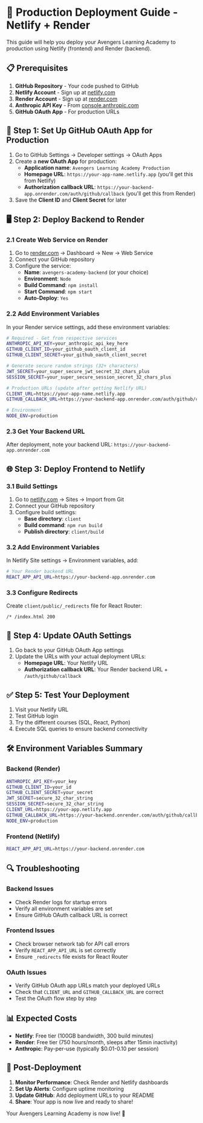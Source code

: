 # 🚀 Production Deployment Guide - Netlify + Render

This guide will help you deploy your Avengers Learning Academy to production using Netlify (frontend) and Render (backend).

## 📋 Prerequisites

1. **GitHub Repository** - Your code pushed to GitHub
2. **Netlify Account** - Sign up at [netlify.com](https://netlify.com)
3. **Render Account** - Sign up at [render.com](https://render.com)
4. **Anthropic API Key** - From [console.anthropic.com](https://console.anthropic.com)
5. **GitHub OAuth App** - For production URLs

## 🔧 Step 1: Set Up GitHub OAuth App for Production

1. Go to GitHub Settings → Developer settings → OAuth Apps
2. Create a **new OAuth App** for production:
   - **Application name**: `Avengers Learning Academy Production`
   - **Homepage URL**: `https://your-app-name.netlify.app` (you'll get this from Netlify)
   - **Authorization callback URL**: `https://your-backend-app.onrender.com/auth/github/callback` (you'll get this from Render)
3. Save the **Client ID** and **Client Secret** for later

## 🖥️ Step 2: Deploy Backend to Render

### 2.1 Create Web Service on Render

1. Go to [render.com](https://render.com) → Dashboard → New → Web Service
2. Connect your GitHub repository
3. Configure the service:
   - **Name**: `avengers-academy-backend` (or your choice)
   - **Environment**: `Node`
   - **Build Command**: `npm install`
   - **Start Command**: `npm start`
   - **Auto-Deploy**: `Yes`

### 2.2 Add Environment Variables

In your Render service settings, add these environment variables:

```bash
# Required - Get from respective services
ANTHROPIC_API_KEY=your_anthropic_api_key_here
GITHUB_CLIENT_ID=your_github_oauth_client_id
GITHUB_CLIENT_SECRET=your_github_oauth_client_secret

# Generate secure random strings (32+ characters)
JWT_SECRET=your_super_secure_jwt_secret_32_chars_plus
SESSION_SECRET=your_super_secure_session_secret_32_chars_plus

# Production URLs (update after getting Netlify URL)
CLIENT_URL=https://your-app-name.netlify.app
GITHUB_CALLBACK_URL=https://your-backend-app.onrender.com/auth/github/callback

# Environment
NODE_ENV=production
```

### 2.3 Get Your Backend URL

After deployment, note your backend URL: `https://your-backend-app.onrender.com`

## 🌐 Step 3: Deploy Frontend to Netlify

### 3.1 Build Settings

1. Go to [netlify.com](https://netlify.com) → Sites → Import from Git
2. Connect your GitHub repository
3. Configure build settings:
   - **Base directory**: `client`
   - **Build command**: `npm run build`
   - **Publish directory**: `client/build`

### 3.2 Add Environment Variables

In Netlify Site settings → Environment variables, add:

```bash
# Your Render backend URL
REACT_APP_API_URL=https://your-backend-app.onrender.com
```

### 3.3 Configure Redirects

Create `client/public/_redirects` file for React Router:

```
/* /index.html 200
```

## 🔄 Step 4: Update OAuth Settings

1. Go back to your GitHub OAuth App settings
2. Update the URLs with your actual deployment URLs:
   - **Homepage URL**: Your Netlify URL
   - **Authorization callback URL**: Your Render backend URL + `/auth/github/callback`

## ✅ Step 5: Test Your Deployment

1. Visit your Netlify URL
2. Test GitHub login
3. Try the different courses (SQL, React, Python)
4. Execute SQL queries to ensure backend connectivity

## 🛠️ Environment Variables Summary

### Backend (Render)
```bash
ANTHROPIC_API_KEY=your_key
GITHUB_CLIENT_ID=your_id  
GITHUB_CLIENT_SECRET=your_secret
JWT_SECRET=secure_32_char_string
SESSION_SECRET=secure_32_char_string
CLIENT_URL=https://your-app.netlify.app
GITHUB_CALLBACK_URL=https://your-backend.onrender.com/auth/github/callback
NODE_ENV=production
```

### Frontend (Netlify)
```bash
REACT_APP_API_URL=https://your-backend.onrender.com
```

## 🔍 Troubleshooting

### Backend Issues
- Check Render logs for startup errors
- Verify all environment variables are set
- Ensure GitHub OAuth callback URL is correct

### Frontend Issues
- Check browser network tab for API call errors
- Verify `REACT_APP_API_URL` is set correctly
- Ensure `_redirects` file exists for React Router

### OAuth Issues
- Verify GitHub OAuth app URLs match your deployed URLs
- Check that `CLIENT_URL` and `GITHUB_CALLBACK_URL` are correct
- Test the OAuth flow step by step

## 📊 Expected Costs

- **Netlify**: Free tier (100GB bandwidth, 300 build minutes)
- **Render**: Free tier (750 hours/month, sleeps after 15min inactivity)
- **Anthropic**: Pay-per-use (typically $0.01-0.10 per session)

## 🚀 Post-Deployment

1. **Monitor Performance**: Check Render and Netlify dashboards
2. **Set Up Alerts**: Configure uptime monitoring
3. **Update GitHub**: Add deployment URLs to your README
4. **Share**: Your app is now live and ready to share!

Your Avengers Learning Academy is now live! 🎉
